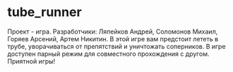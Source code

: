 # tube_runner
Проект - игра. Разработчики: Ляпейков Андрей, Соломонов Михаил, Горяев Арсений, Артем Никитин. В этой игре вам предстоит лететь в трубе, уворачиваться от препятствий и уничтожать соперников. В игре доступен парный режим для совместного прохождения с другом. Приятной игры!

